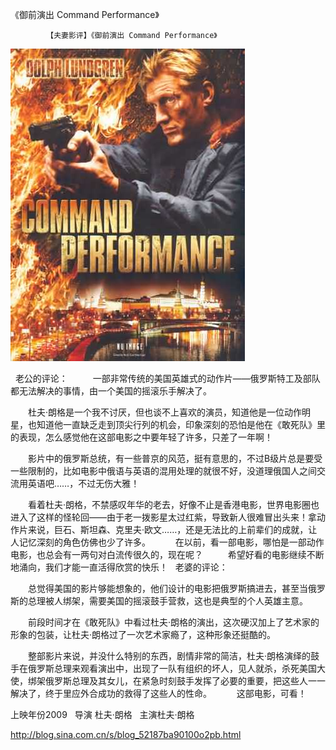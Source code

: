 《御前演出 Command Performance》

			【夫妻影评】《御前演出 Command Performance》

![](./img/52187ba9t9ab5662c84e0&690.jpg)


 
老公的评论：
 
　　一部非常传统的美国英雄式的动作片——俄罗斯特工及部队都无法解决的事情，由一个美国的摇滚乐手解决了。
 

　　杜夫·朗格是一个我不讨厌，但也谈不上喜欢的演员，知道他是一位动作明星，也知道他一直缺乏走到顶尖行列的机会，印象深刻的恐怕是他在《敢死队》里的表现，怎么感觉他在这部电影之中要年轻了许多，只差了一年啊！
 

　　影片中的俄罗斯总统，有一些普京的风范，挺有意思的，不过B级片总是要受一些限制的，比如电影中俄语与英语的混用处理的就很不好，没道理俄国人之间交流用英语吧……，不过无伤大雅！
 

　　看着杜夫·朗格，不禁感叹年华的老去，好像不止是香港电影，世界电影圈也进入了这样的怪轮回——由于老一拨影星太过红紫，导致新人很难冒出头来！拿动作片来说，巨石、斯坦森、克里夫·欧文……，还是无法比的上前辈们的成就，让人记忆深刻的角色仿佛也少了许多。
 
　　在以前，看一部电影，哪怕是一部动作电影，也总会有一两句对白流传很久的，现在呢？
 
　　希望好看的电影继续不断地涌向，我们才能一直活得欣赏的快乐！
 
老婆的评论：
 

　　总觉得美国的影片够能想象的，他们设计的电影把俄罗斯搞进去，甚至当俄罗斯的总理被人绑架，需要美国的摇滚鼓手营救，这也是典型的个人英雄主意。
 

　　前段时间才在《敢死队》中看过杜夫·朗格的演出，这次硬汉加上了艺术家的形象的包装，让杜夫·朗格过了一次艺术家瘾了，这种形象还挺酷的。
 

　　整部影片来说，并没什么特别的东西，剧情非常的简洁，杜夫·朗格演绎的鼓手在俄罗斯总理来观看演出中，出现了一队有组织的坏人，见人就杀，杀死美国大使，绑架俄罗斯总理及其女儿，在紧急时刻鼓手发挥了必要的重要，把这些人一一解决了，终于里应外合成功的救得了这些人的性命。
 
　　这部电影，可看！

上映年份2009
 
导演
杜夫·朗格
 
主演杜夫·朗格							
		
http://blog.sina.com.cn/s/blog_52187ba90100o2pb.html
